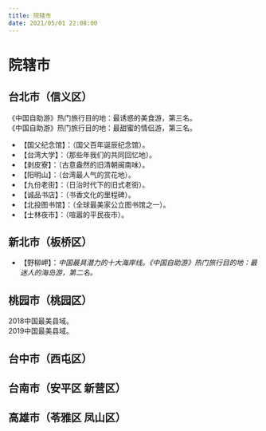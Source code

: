 ```yaml
---
title: 院辖市  
date: 2021/05/01 22:08:00  
---
```

  
# 院辖市  
## 台北市（信义区）  
《中国自助游》热门旅行目的地：最诱惑的美食游，第三名。  
《中国自助游》热门旅行目的地：最甜蜜的情侣游，第三名。  
* 【国父纪念馆】：（国父百年诞辰纪念馆）。  
* 【台湾大学】：（那些年我们的共同回忆地）。  
* 【剥皮寮】：（古意盎然的旧清朝闽南味）。  
* 【阳明山】：（台湾最人气的赏花地）。  
* 【九份老街】：（日治时代下的旧式老街）。  
* 【诚品书店】：（书香文化的里程碑）。  
* 【北投图书馆】：（全球最美家公立图书馆之一）。  
* 【士林夜市】：（喧嚣的平民夜市）。  

## 新北市（板桥区）  
* 【野柳岬】：*中国最具潜力的十大海岸线。《中国自助游》热门旅行目的地：最迷人的海岛游，第二名。*  

## 桃园市（桃园区）  
2018中国最美县域。  
2019中国最美县域。  

## 台中市（西屯区）  

## 台南市（安平区 新营区）  

## 高雄市（苓雅区 凤山区）  
